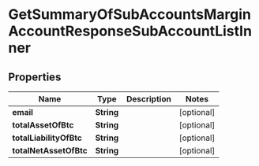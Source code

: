 

# GetSummaryOfSubAccountsMarginAccountResponseSubAccountListInner


## Properties

| Name | Type | Description | Notes |
|------------ | ------------- | ------------- | -------------|
|**email** | **String** |  |  [optional] |
|**totalAssetOfBtc** | **String** |  |  [optional] |
|**totalLiabilityOfBtc** | **String** |  |  [optional] |
|**totalNetAssetOfBtc** | **String** |  |  [optional] |



